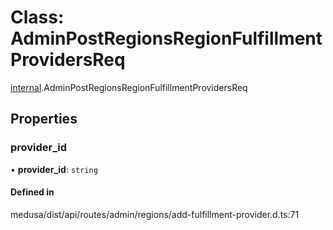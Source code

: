 # Class: AdminPostRegionsRegionFulfillmentProvidersReq

[internal](../modules/internal-22.md).AdminPostRegionsRegionFulfillmentProvidersReq

## Properties

### provider\_id

• **provider\_id**: `string`

#### Defined in

medusa/dist/api/routes/admin/regions/add-fulfillment-provider.d.ts:71
